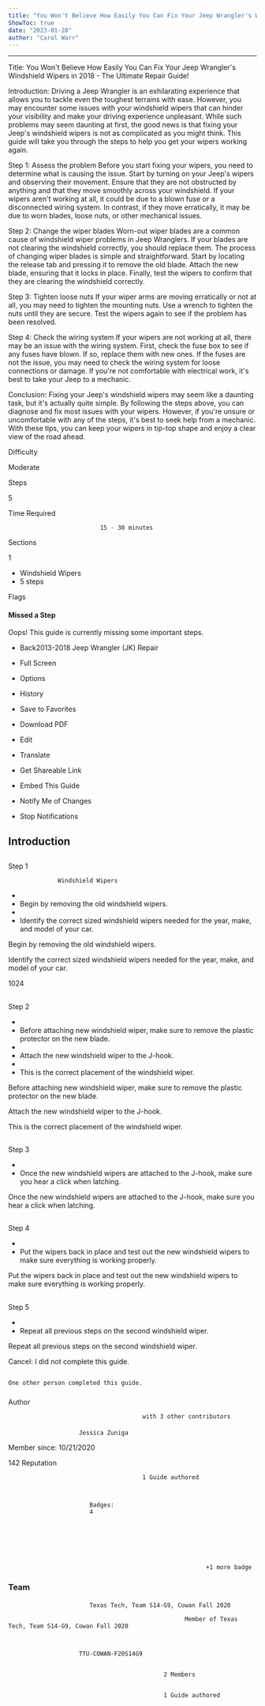 ```yaml
---
title: "You Won't Believe How Easily You Can Fix Your Jeep Wrangler's Windshield Wipers in 2018 - The Ultimate Repair Guide!"
ShowToc: true 
date: "2023-01-28"
author: "Carol Warr"
---
```

*****
Title: You Won't Believe How Easily You Can Fix Your Jeep Wrangler's Windshield Wipers in 2018 - The Ultimate Repair Guide!

Introduction:
Driving a Jeep Wrangler is an exhilarating experience that allows you to tackle even the toughest terrains with ease. However, you may encounter some issues with your windshield wipers that can hinder your visibility and make your driving experience unpleasant. While such problems may seem daunting at first, the good news is that fixing your Jeep's windshield wipers is not as complicated as you might think. This guide will take you through the steps to help you get your wipers working again.

Step 1: Assess the problem
Before you start fixing your wipers, you need to determine what is causing the issue. Start by turning on your Jeep's wipers and observing their movement. Ensure that they are not obstructed by anything and that they move smoothly across your windshield. If your wipers aren't working at all, it could be due to a blown fuse or a disconnected wiring system. In contrast, if they move erratically, it may be due to worn blades, loose nuts, or other mechanical issues.

Step 2: Change the wiper blades
Worn-out wiper blades are a common cause of windshield wiper problems in Jeep Wranglers. If your blades are not clearing the windshield correctly, you should replace them. The process of changing wiper blades is simple and straightforward. Start by locating the release tab and pressing it to remove the old blade. Attach the new blade, ensuring that it locks in place. Finally, test the wipers to confirm that they are clearing the windshield correctly.

Step 3: Tighten loose nuts
If your wiper arms are moving erratically or not at all, you may need to tighten the mounting nuts. Use a wrench to tighten the nuts until they are secure. Test the wipers again to see if the problem has been resolved.

Step 4: Check the wiring system
If your wipers are not working at all, there may be an issue with the wiring system. First, check the fuse box to see if any fuses have blown. If so, replace them with new ones. If the fuses are not the issue, you may need to check the wiring system for loose connections or damage. If you're not comfortable with electrical work, it's best to take your Jeep to a mechanic.

Conclusion:
Fixing your Jeep's windshield wipers may seem like a daunting task, but it's actually quite simple. By following the steps above, you can diagnose and fix most issues with your wipers. However, if you're unsure or uncomfortable with any of the steps, it's best to seek help from a mechanic. With these tips, you can keep your wipers in tip-top shape and enjoy a clear view of the road ahead.






Difficulty
 



Moderate         
 








Steps
 
5
 



Time Required
 

                              15 - 30 minutes            
 


Sections
 
1
 
- Windshield Wipers
 - 5 steps

 




Flags
 
#### Missed a Step
 
Oops! This guide is currently missing some important steps.
 
- Back2013-2018 Jeep Wrangler (JK) Repair
 - Full Screen
 - Options

 
- History
 - Save to Favorites
 - Download PDF
 - Edit
 - Translate
 - Get Shareable Link
 - Embed This Guide
 - Notify Me of Changes
 - Stop Notifications

 
## Introduction
 
## 

Step 1

                  Windshield Wipers               


 
- 
 - Begin by removing the old windshield wipers.
 - 
 - Identify the correct sized windshield wipers needed for the year, make, and model of your car.

 
Begin by removing the old windshield wipers.
 
Identify the correct sized windshield wipers needed for the year, make, and model of your car.
 
1024
 
## 

Step 2


 
- 
 - Before attaching new windshield wiper, make sure to remove the plastic protector on the new blade.
 - 
 - Attach the new windshield wiper to the J-hook.
 - 
 - This is the correct placement of the windshield wiper.

 
Before attaching new windshield wiper, make sure to remove the plastic protector on the new blade.
 
Attach the new windshield wiper to the J-hook.
 
This is the correct placement of the windshield wiper.
 
## 

Step 3


 
- 
 - Once the new windshield wipers are attached to the J-hook, make sure you hear a click when latching.

 
Once the new windshield wipers are attached to the J-hook, make sure you hear a click when latching.
 
## 

Step 4


 
- 
 - Put the wipers back in place and test out the new windshield wipers to make sure everything is working properly.

 
Put the wipers back in place and test out the new windshield wipers to make sure everything is working properly.
 
## 

Step 5


 
- 
 - Repeat all previous steps on the second windshield wiper.

 
Repeat all previous steps on the second windshield wiper.
 

Cancel: I did not complete this guide.

 

                                                                                          One other person completed this guide.                                             
 
### 
Author

 

                                          with 3 other contributors 
 
#### 

                        Jessica Zuniga                     

 
Member since: 10/21/2020
 
142 Reputation
 

                                          1 Guide authored                  
 


                           Badges:
                           4


 

 


                                                            +1 more badge                           

 
### Team
 
#### 

                           Texas Tech, Team S14-G9, Cowan Fall 2020                        

                                                      Member of Texas Tech, Team S14-G9, Cowan Fall 2020 

 

                        TTU-COWAN-F20S14G9                     
 

                                                2 Members                     
 

                                                1 Guide authored                     



